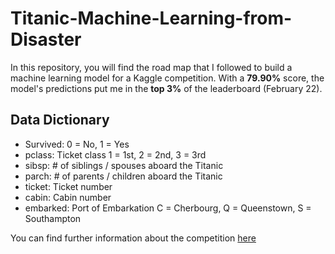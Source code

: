 # Titanic-Machine-Learning-from-Disaster
In this repository, you will find the road map that I followed to build a machine learning model for a Kaggle competition.
With a **79.90%** score, the model's predictions put me in the **top 3%** of the leaderboard (February 22).

## Data Dictionary
* Survived: 0 = No, 1 = Yes
* pclass: Ticket class 1 = 1st, 2 = 2nd, 3 = 3rd
* sibsp: # of siblings / spouses aboard the Titanic
* parch: # of parents / children aboard the Titanic
* ticket: Ticket number
* cabin: Cabin number
* embarked: Port of Embarkation C = Cherbourg, Q = Queenstown, S = Southampton

You can find further information about the competition [here](https://www.kaggle.com/c/titanic)<br><br>
